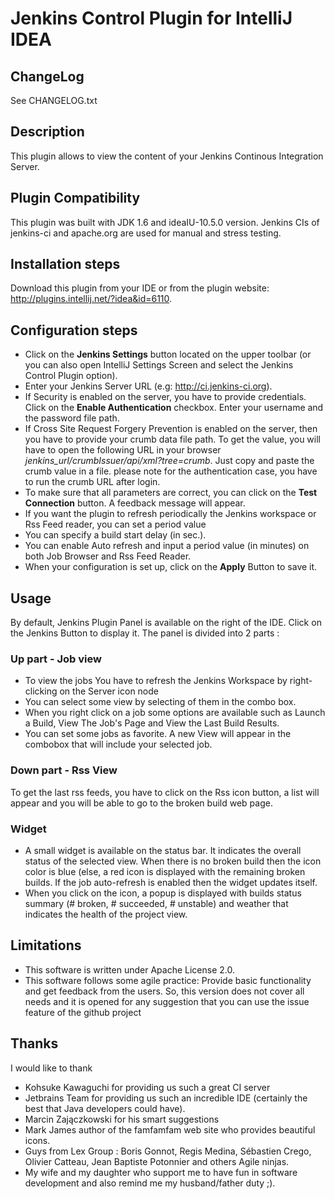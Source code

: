 # Jenkins Control Plugin for IntelliJ IDEA

## ChangeLog
See CHANGELOG.txt

## Description
This plugin allows to view the content of your Jenkins Continous Integration Server.

## Plugin Compatibility
This plugin was built with JDK 1.6 and ideaIU-10.5.0 version. Jenkins CIs of jenkins-ci and apache.org are used for manual and stress testing.

## Installation steps
Download this plugin from your IDE or from the plugin website: http://plugins.intellij.net/?idea&id=6110.

## Configuration steps
* Click on the **Jenkins Settings** button located on the upper toolbar (or you can also open IntelliJ Settings Screen and select the Jenkins Control Plugin option).
* Enter your Jenkins Server URL (e.g: http://ci.jenkins-ci.org).
* If Security is enabled on the server, you have to provide credentials. Click on the **Enable Authentication** checkbox. Enter your username and the password file path.
* If Cross Site Request Forgery Prevention is enabled on the server, then you have to provide your crumb data file path. To get the value, you will have to open the following URL in your browser *_jenkins_url_/crumbIssuer/api/xml?tree=crumb*. Just copy and paste the crumb value in a file. please note for the authentication case, you have to run the crumb URL after login.  
* To make sure that all parameters are correct, you can click on the **Test Connection** button. A feedback message will appear.
* If you want the plugin to refresh periodically the Jenkins workspace or Rss Feed reader, you can set a period value
* You can specify a build start delay (in sec.).
* You can enable Auto refresh and input a period value (in minutes) on both Job Browser and Rss Feed Reader.
* When your configuration is set up, click on the **Apply** Button to save it.

## Usage
By default, Jenkins Plugin Panel is available on the right of the IDE. Click on the Jenkins Button to display it.
The panel is divided into 2 parts :
### Up part - Job view
* To view the jobs You have to refresh the Jenkins Workspace by right-clicking on the Server icon node
* You can select some view by selecting of them in the combo box.
* When you right click on a job some options are available such as Launch a Build, View The Job's Page and View the Last Build Results.
* You can set some jobs as favorite. A new View will appear in the combobox that will include your selected job.

### Down part - Rss View
To get the last rss feeds, you have to click on the Rss icon button, a list will appear and you will be able to go to the broken build web page.

### Widget
* A small widget is available on the status bar. It indicates the overall status of the selected view. When there is no broken build then the icon color is blue (else, a red icon is displayed with the remaining broken builds. If the job auto-refresh is enabled then the widget updates itself.
* When you click on the icon, a popup is displayed with builds status summary (# broken, # succeeded, # unstable) and weather that indicates the health of the project view.

## Limitations
* This software is written under Apache License 2.0.
* This software follows some agile practice: Provide basic functionality and get feedback from the users. So, this version
does not cover all needs and it is opened for any suggestion that you can use the issue feature of the github project

## Thanks
I would like to thank
* Kohsuke Kawaguchi for providing us such a great CI server
* Jetbrains Team for providing us such an incredible IDE (certainly the best that Java developers could have).
* Marcin Zajączkowski for his smart suggestions
* Mark James author of the famfamfam web site who provides beautiful icons.
* Guys from Lex Group : Boris Gonnot, Regis Medina, Sébastien Crego, Olivier Catteau, Jean Baptiste Potonnier and others Agile ninjas.
* My wife and my daughter who support me to have fun in software development and also remind me my husband/father duty ;).
